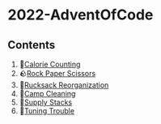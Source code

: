 # 2022-AdventOfCode

## Contents

1. 🍔[Calorie Counting](solutions/01-Calorie_Counting)
2. 🪨[Rock Paper Scissors](solutions/02-Rock_Paper_Scissors)
3. 🎒[Rucksack Reorganization](solutions/03-Rucksack_Reorganization)
4. 🧹[Camp Cleaning](solutions/04-Camp_Cleaning)
5. 🥞[Supply Stacks](solutions/05-Supply_Stacks)
6. 📡[Tuning Trouble](solutions/06-Tuning_Trouble)
